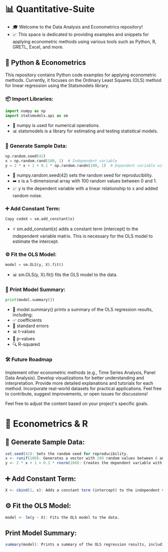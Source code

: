 # 📊 Quantitative-Suite

- 🎓 Welcome to the Data Analysis and Econometrics repository!
- 📈 This space is dedicated to providing examples and snippets for applying econometric methods using various tools such as Python, R, GRETL, Excel, and more. 

## 🐍 Python & Econometrics

This repository contains Python code examples for applying econometric methods. Currently, it focuses on the Ordinary Least Squares (OLS) method for linear regression using the Statsmodels library.

### 📦 Import Libraries:

```python
import numpy as np
import statsmodels.api as sm
```
- 🔢 numpy is used for numerical operations.
- 📊 statsmodels is a library for estimating and testing statistical models.

### 🎲 Generate Sample Data:

```python
np.random.seed(42)
x = np.random.rand(100, 1)  # Independent variable
y = 2 * x + 1 + 0.1 * np.random.randn(100, 1)  # Dependent variable with noise
```
- 🎯 numpy.random.seed(42) sets the random seed for reproducibility.
- ➡️ x is a 1-dimensional array with 100 random values between 0 and 1.
- 📈 y is the dependent variable with a linear relationship to x and added random noise.

### ➕ Add Constant Term:

```python
Copy codeX = sm.add_constant(x)
```
- ⚡ sm.add_constant(x) adds a constant term (intercept) to the independent variable matrix. This is necessary for the OLS model to estimate the intercept.

### ⚙️ Fit the OLS Model:

```python
model = sm.OLS(y, X).fit()
```
- 📊 sm.OLS(y, X).fit() fits the OLS model to the data.

### 📜 Print Model Summary:

```python
print(model.summary())
```
- 📝 model.summary() prints a summary of the OLS regression results, including:
- ✅ coefficients
- 📏 standard errors
- 📊 t-values
- 🧪 p-values
- 🔍 R-squared

### 🛠️ Future Roadmap

Implement other econometric methods (e.g., Time Series Analysis, Panel Data Analysis).
Develop visualizations for better understanding and interpretation.
Provide more detailed explanations and tutorials for each method.
Incorporate real-world datasets for practical applications.
Feel free to contribute, suggest improvements, or open issues for discussions!

Feel free to adjust the content based on your project's specific goals.

# 📘 Econometrics & R

## 🎲 Generate Sample Data:

```R
set.seed(42): Sets the random seed for reproducibility.
x <- runif(100): Generates a vector with 100 random values between 0 and 1.
y <- 2 * x + 1 + 0.1 * rnorm(100): Creates the dependent variable with a linear relationship to x and adds some random noise.
```

## ➕ Add Constant Term:

```R
X <- cbind(1, x): Adds a constant term (intercept) to the independent variable matrix. This is necessary for the OLS model to estimate the intercept.
```

## ⚙️ Fit the OLS Model:

```R
model <- lm(y ~ X): Fits the OLS model to the data.
```

## Print Model Summary:

```R
summary(model): Prints a summary of the OLS regression results, including coefficients, standard errors, t-values, p-values, and R-squared.
```

